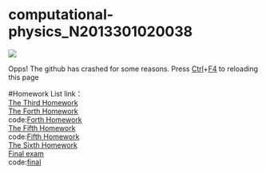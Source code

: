 # computational-physics_N2013301020038
![](http://imgsrc.baidu.com/forum/pic/item/de942b3fb80e7bec3a372df9292eb9389a506b4a.jpg)

  Opps! The github has crashed for some reasons.
Press [Ctrl](https://www.baidu.com/)+[F4](https://www.baidu.com/)  to reloading this page

#Homework List
link：<br>
     [The Third Homework](https://github.com/chengxi95/computational-physics_N2013301020038/blob/master/%E7%AC%AC%E4%B8%89%E6%AC%A1%E4%BD%9C%E4%B8%9A.md)<br>
     [The Forth Homework](https://www.zybuluo.com/chengxi95/note/412271)<br>
     code:[Forth Homework](https://github.com/chengxi95/computational-physics_N2013301020038/blob/master/%E7%AC%AC%E5%9B%9B%E6%AC%A1%E4%BD%9C%E4%B8%9A.py)<br>
     [The Fifth Homework](https://www.zybuluo.com/chengxi95/note/413472)<br>
     code:[Fifth Homework](https://github.com/chengxi95/computational-physics_N2013301020038/blob/master/%E7%AC%AC%E4%BA%94%E6%AC%A1%E4%BD%9C%E4%B8%9A%201.0.py)<br>
     [The Sixth Homework](https://github.com/chengxi95/computational-physics_N2013301020038/blob/master/%E7%AC%AC%E5%85%AD%E6%AC%A1%E4%BD%9C%E4%B8%9A%201.2.py)<br>
     [Final exam](https://www.zybuluo.com/chengxi95/note/411804)<br>
     code:[final](https://github.com/chengxi95/computational-physics_N2013301020038/blob/master/final.py)
     

